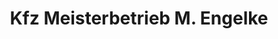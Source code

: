 ---
title: "Kfz Meisterbetrieb M. Engelke"
url: /koeln/kfz-meisterbetrieb-m-engelke/
shop: Autowerkstatt
---